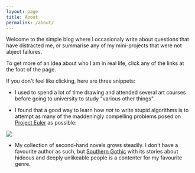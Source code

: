 ```yaml
---
layout: page
title: About
permalink: /about/
---
```


Welcome to the simple blog where I occasionaly write about questions that have distracted me, or summarise any of my mini-projects that were not abject failures.

To get more of an idea about who I am in real life, click any of the links at the foot of the page.

If you don't feel like clicking, here are three snippets:

- I used to spend a lot of time drawing and attended several art courses before going to university to study "various other things".

- I found that a good way to learn how *not* to write stupid algorithms is to attempt as many of the maddeningly compelling problems posed on [Project Euler](https://projecteuler.net/) as possible:

<img src="https://projecteuler.net/profile/ajcr.png">

- My collection of second-hand novels grows steadily. I don't have a favourite author as such, but [Southern Gothic](https://en.wikipedia.org/wiki/Southern_Gothic) with its stories about hideous and deeply unlikeable people is a contenter for my favourite genre.

